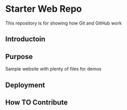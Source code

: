 # Starter Web Repo

This repository is for showing how Git and GitHub work

## Introductoin

## Purpose

Sample website with plenty of files for demos

## Deployment

## How TO Contribute